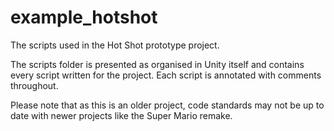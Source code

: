 # example_hotshot
The scripts used in the Hot Shot prototype project.

The scripts folder is presented as organised in Unity itself and contains every script written for the project. Each script is annotated with comments throughout.

Please note that as this is an older project, code standards may not be up to date with newer projects like the Super Mario remake.
